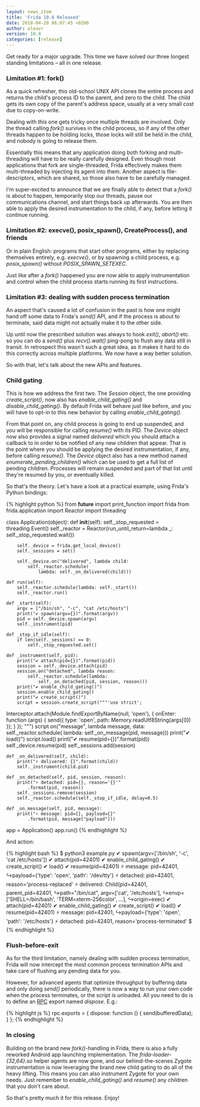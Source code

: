 ```yaml
---
layout: news_item
title: 'Frida 10.8 Released'
date: 2018-04-28 06:07:45 +0200
author: oleavr
version: 10.8
categories: [release]
---
```


Get ready for a major upgrade. This time we have solved our three longest
standing limitations – all in one release.

### Limitation #1: fork()

As a quick refresher, this old-school UNIX API clones the entire process and
returns the child's process ID to the parent, and zero to the child. The child
gets its own copy of the parent's address space, usually at a very small cost
due to copy-on-write.

Dealing with this one gets tricky once multiple threads are involved. Only the
thread calling *fork()* survives in the child process, so if any of the other
threads happen to be holding locks, those locks will still be held in the child,
and nobody is going to release them.

Essentially this means that any application doing both forking and
multi-threading will have to be really carefully designed. Even though most
applications that fork are single-threaded, Frida effectively makes them
multi-threaded by injecting its agent into them. Another aspect is
file-descriptors, which are shared, so those also have to be carefully managed.

I'm super-excited to announce that we are finally able to detect that a *fork()*
is about to happen, temporarily stop our threads, pause our communications
channel, and start things back up afterwards. You are then able to apply the
desired instrumentation to the child, if any, before letting it continue
running.

### Limitation #2: execve(), posix_spawn(), CreateProcess(), and friends

Or in plain English: programs that start other programs, either by replacing
themselves entirely, e.g. *execve()*, or by spawning a child process, e.g.
*posix_spawn()* without *POSIX_SPAWN_SETEXEC*.

Just like after a *fork()* happened you are now able to apply instrumentation
and control when the child process starts running its first instructions.

### Limitation #3: dealing with sudden process termination

An aspect that's caused a lot of confusion in the past is how one might hand off
some data to Frida's *send()* API, and if the process is about to terminate,
said data might not actually make it to the other side.

Up until now the prescribed solution was always to hook *exit()*, *abort()* etc.
so you can do a *send()* plus *recv().wait()* ping-pong to flush any data still
in transit. In retrospect this wasn't such a great idea, as it makes it hard to
do this correctly across multiple platforms. We now have a way better solution.

So with that, let's talk about the new APIs and features.

### Child gating

This is how we address the first two. The *Session* object, the one providing
*create_script()*, now also has *enable_child_gating()* and
*disable_child_gating()*. By default Frida will behave just like before, and
you will have to opt-in to this new behavior by calling *enable_child_gating()*.

From that point on, any child process is going to end up suspended, and you will
be responsible for calling *resume()* with its PID. The *Device* object now also
provides a signal named *delivered* which you should attach a callback to in
order to be notified of any new children that appear. That is the point where
you should be applying the desired instrumentation, if any, before calling
*resume()*. The *Device* object also has a new method named
*enumerate_pending_children()* which can be used to get a full list of pending
children. Processes will remain suspended and part of that list until they're
resumed by you, or eventually killed.

So that's the theory. Let's have a look at a practical example, using Frida's
Python bindings:

{% highlight python %}
from __future__ import print_function
import frida
from frida.application import Reactor
import threading

class Application(object):
    def __init__(self):
        self._stop_requested = threading.Event()
        self._reactor = Reactor(run_until_return=lambda _:
            self._stop_requested.wait())

        self._device = frida.get_local_device()
        self._sessions = set()

        self._device.on("delivered", lambda child:
            self._reactor.schedule(
                lambda: self._on_delivered(child)))

    def run(self):
        self._reactor.schedule(lambda: self._start())
        self._reactor.run()

    def _start(self):
        argv = ["/bin/sh", "-c", "cat /etc/hosts"]
        print("✔ spawn(argv={})".format(argv))
        pid = self._device.spawn(argv)
        self._instrument(pid)

    def _stop_if_idle(self):
        if len(self._sessions) == 0:
            self._stop_requested.set()

    def _instrument(self, pid):
        print("✔ attach(pid={})".format(pid))
        session = self._device.attach(pid)
        session.on("detached", lambda reason:
            self._reactor.schedule(lambda:
                self._on_detached(pid, session, reason)))
        print("✔ enable_child_gating()")
        session.enable_child_gating()
        print("✔ create_script()")
        script = session.create_script("""'use strict';

Interceptor.attach(Module.findExportByName(null, 'open'), {
  onEnter: function (args) {
    send({
      type: 'open',
      path: Memory.readUtf8String(args[0])
    });
  }
});
""")
        script.on("message", lambda message, data:
            self._reactor.schedule(
                lambda: self._on_message(pid, message)))
        print("✔ load()")
        script.load()
        print("✔ resume(pid={})".format(pid))
        self._device.resume(pid)
        self._sessions.add(session)

    def _on_delivered(self, child):
        print("⚡ delivered: {}".format(child))
        self._instrument(child.pid)

    def _on_detached(self, pid, session, reason):
        print("⚡ detached: pid={}, reason='{}'"
            .format(pid, reason))
        self._sessions.remove(session)
        self._reactor.schedule(self._stop_if_idle, delay=0.5)

    def _on_message(self, pid, message):
        print("⚡ message: pid={}, payload={}"
            .format(pid, message["payload"]))


app = Application()
app.run()
{% endhighlight %}

And action:

{% highlight bash %}
$ python3 example.py
✔ spawn(argv=['/bin/sh', '-c', 'cat /etc/hosts'])
✔ attach(pid=42401)
✔ enable_child_gating()
✔ create_script()
✔ load()
✔ resume(pid=42401)
⚡ message: pid=42401,
↪payload={'type': 'open', 'path': '/dev/tty'}
⚡ detached: pid=42401, reason='process-replaced'
⚡ delivered: Child(pid=42401, parent_pid=42401,
↪path="/bin/cat", argv=['cat', '/etc/hosts'],
↪envp=['SHELL=/bin/bash', 'TERM=xterm-256color', …],
↪origin=exec)
✔ attach(pid=42401)
✔ enable_child_gating()
✔ create_script()
✔ load()
✔ resume(pid=42401)
⚡ message: pid=42401,
↪payload={'type': 'open', 'path': '/etc/hosts'}
⚡ detached: pid=42401, reason='process-terminated'
$
{% endhighlight %}

### Flush-before-exit

As for the third limitation, namely dealing with sudden process termination,
Frida will now intercept the most common process termination APIs and take
care of flushing any pending data for you.

However, for advanced agents that optimize throughput by buffering data and only
doing *send()* periodically, there is now a way to run your own code when the
process terminates, or the script is unloaded. All you need to do is to define
an [RPC][] export named *dispose*. E.g.:

{% highlight js %}
rpc.exports = {
  dispose: function () {
    send(bufferedData);
  }
};
{% endhighlight %}

### In closing

Building on the brand new *fork()*-handling in Frida, there is also a fully
reworked Android app launching implementation. The *frida-loader-{32,64}.so*
helper agents are now gone, and our behind-the-scenes Zygote instrumentation
is now leveraging the brand new child gating to do all of the heavy lifting.
This means you can also instrument Zygote for your own needs. Just remember to
*enable_child_gating()* and *resume()* any children that you don't care about.

So that's pretty much it for this release. Enjoy!


[RPC]: /docs/javascript-api/#rpc
